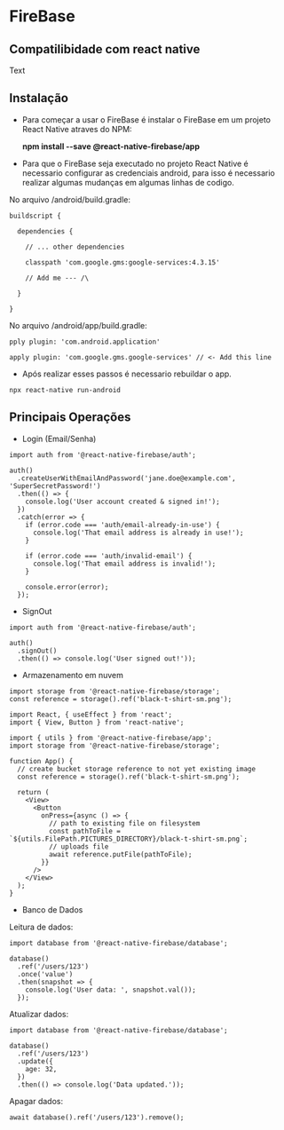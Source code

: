# FireBase

## Compatilibidade com react native

Text

## Instalação

- Para começar a usar o FireBase é instalar o FireBase em um projeto React Native atraves do NPM:

   **npm install --save @react-native-firebase/app**

- Para que o FireBase seja executado no projeto React Native é necessario configurar as credenciais android, para isso é necessario realizar algumas mudanças em algumas linhas de codigo.

No arquivo /android/build.gradle:
```
buildscript {

  dependencies {
  
    // ... other dependencies
    
    classpath 'com.google.gms:google-services:4.3.15'
    
    // Add me --- /\
 
  }
  
}
```

No arquivo /android/app/build.gradle:
```
pply plugin: 'com.android.application'

apply plugin: 'com.google.gms.google-services' // <- Add this line
```

- Após realizar esses passos é necessario rebuildar o app.
```
npx react-native run-android
```
## Principais Operações

- Login (Email/Senha)
```
import auth from '@react-native-firebase/auth';

auth()
  .createUserWithEmailAndPassword('jane.doe@example.com', 'SuperSecretPassword!')
  .then(() => {
    console.log('User account created & signed in!');
  })
  .catch(error => {
    if (error.code === 'auth/email-already-in-use') {
      console.log('That email address is already in use!');
    }

    if (error.code === 'auth/invalid-email') {
      console.log('That email address is invalid!');
    }

    console.error(error);
  });
  ```
- SignOut
```
import auth from '@react-native-firebase/auth';

auth()
  .signOut()
  .then(() => console.log('User signed out!'));
```
- Armazenamento em nuvem
```
import storage from '@react-native-firebase/storage';
const reference = storage().ref('black-t-shirt-sm.png');

import React, { useEffect } from 'react';
import { View, Button } from 'react-native';

import { utils } from '@react-native-firebase/app';
import storage from '@react-native-firebase/storage';

function App() {
  // create bucket storage reference to not yet existing image
  const reference = storage().ref('black-t-shirt-sm.png');

  return (
    <View>
      <Button
        onPress={async () => {
          // path to existing file on filesystem
          const pathToFile = `${utils.FilePath.PICTURES_DIRECTORY}/black-t-shirt-sm.png`;
          // uploads file
          await reference.putFile(pathToFile);
        }}
      />
    </View>
  );
}
```
- Banco de Dados

Leitura de dados:
```
import database from '@react-native-firebase/database';

database()
  .ref('/users/123')
  .once('value')
  .then(snapshot => {
    console.log('User data: ', snapshot.val());
  });
```  
Atualizar dados:
```
import database from '@react-native-firebase/database';

database()
  .ref('/users/123')
  .update({
    age: 32,
  })
  .then(() => console.log('Data updated.'));
```
Apagar dados:
```
await database().ref('/users/123').remove();
```

